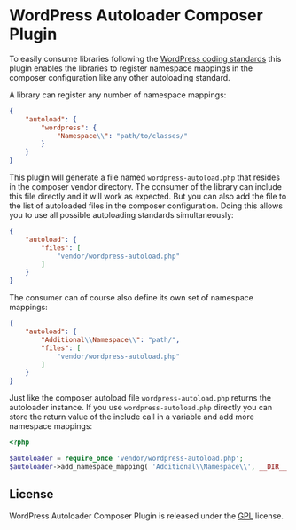 # WordPress Autoloader Composer Plugin

To easily consume libraries following the [WordPress coding standards](https://make.wordpress.org/core/handbook/best-practices/coding-standards/php/)
this plugin enables the libraries to register namespace mappings in the
composer configuration like any other autoloading standard.

A library can register any number of namespace mappings:

```json
{
    "autoload": {
        "wordpress": {
            "Namespace\\": "path/to/classes/"
        }
    }
}
```

This plugin will generate a file named `wordpress-autoload.php` that resides in
the composer vendor directory. The consumer of the library can include this file
directly and it will work as expected. But you can also add the file to the list
of autoloaded files in the composer configuration. Doing this allows you to use
all possible autoloading standards simultaneously:

```json
{
    "autoload": {
        "files": [
            "vendor/wordpress-autoload.php"
        ]
    }
}
```

The consumer can of course also define its own set of namespace mappings:

```json
{
    "autoload": {
        "Additional\\Namespace\\": "path/",
        "files": [
            "vendor/wordpress-autoload.php"
        ]
    }
}
```

Just like the composer autoload file `wordpress-autoload.php` returns the
autoloader instance. If you use `wordpress-autoload.php` directly you can
store the return value of the include call in a variable and add more
namespace mappings:

```php
<?php

$autoloader = require_once 'vendor/wordpress-autoload.php';
$autoloader->add_namespace_mapping( 'Additional\\Namespace\\', __DIR__ . '/path' );
```

## License

WordPress Autoloader Composer Plugin is released under the [GPL](https://www.gnu.org/licenses/) license.
